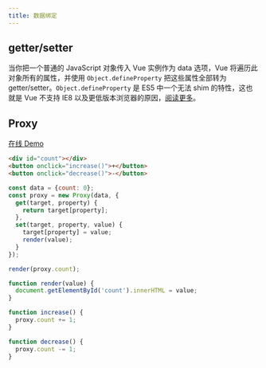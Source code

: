 ```yaml
---
title: 数据绑定
---
```


## getter/setter

当你把一个普通的 JavaScript 对象传入 Vue 实例作为 data 选项，Vue 将遍历此对象所有的属性，并使用 `Object.defineProperty` 把这些属性全部转为 getter/setter。`Object.defineProperty` 是 ES5 中一个无法 shim 的特性，这也就是 Vue 不支持 IE8 以及更低版本浏览器的原因，[阅读更多](https://www.google.com/url?q=https://cn.vuejs.org/v2/guide/reactivity.html&sa=D&ust=1570449321571000)。

## Proxy

[在线 Demo](https://codepen.io/muwenzi/pen/rNNGdvY)

```html
<div id="count"></div>
<button onclick="increase()">+</button>
<button onclick="decrease()">-</button>
```

```js
const data = {count: 0};
const proxy = new Proxy(data, {
  get(target, property) {
    return target[property];
  },
  set(target, property, value) {
    target[property] = value;
    render(value);
  }
});

render(proxy.count);

function render(value) {
  document.getElementById('count').innerHTML = value;
}

function increase() {
  proxy.count += 1;
}

function decrease() {
  proxy.count -= 1;
}
```
